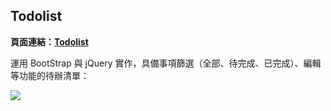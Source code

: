 ## Todolist

**頁面連結：[Todolist](https://www.toni.tw/todo.html)**

運用 BootStrap 與 jQuery 實作，具備事項篩選（全部、待完成、已完成）、編輯等功能的待辦清單：

<img src="https://toni.tw/todo_pic.png">

